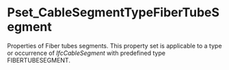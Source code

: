 # Pset_CableSegmentTypeFiberTubeSegment

Properties of Fiber tubes segments. This property set is applicable to a type or occurrence of _IfcCableSegment_ with predefined type FIBERTUBESEGMENT.<!-- end of definition -->

